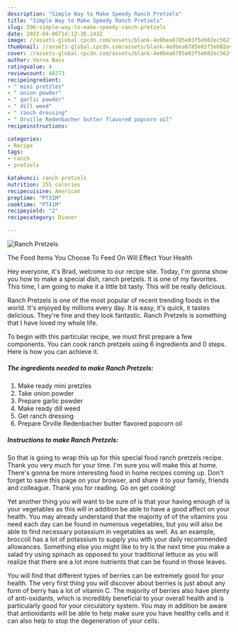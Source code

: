 ```yaml
---
description: "Simple Way to Make Speedy Ranch Pretzels"
title: "Simple Way to Make Speedy Ranch Pretzels"
slug: 596-simple-way-to-make-speedy-ranch-pretzels
date: 2022-04-06T14:12:26.143Z
image: //assets-global.cpcdn.com/assets/blank-4e0bea6785e03f5e602ec562f230caae08da540cada707380b4fe1bbebba43da.png
thumbnail: //assets-global.cpcdn.com/assets/blank-4e0bea6785e03f5e602ec562f230caae08da540cada707380b4fe1bbebba43da.png
cover: //assets-global.cpcdn.com/assets/blank-4e0bea6785e03f5e602ec562f230caae08da540cada707380b4fe1bbebba43da.png
author: Verna Bass
ratingvalue: 4
reviewcount: 48273
recipeingredient:
- " mini pretzles"
- " onion powder"
- " garlic powder"
- " dill weed"
- " ranch dressing"
- " Orville Redenbacher butter flavored popcorn oil"
recipeinstructions:

categories:
- Recipe
tags:
- ranch
- pretzels

katakunci: ranch pretzels 
nutrition: 255 calories
recipecuisine: American
preptime: "PT31M"
cooktime: "PT41M"
recipeyield: "2"
recipecategory: Dinner

---
```



![Ranch Pretzels](//assets-global.cpcdn.com/assets/blank-4e0bea6785e03f5e602ec562f230caae08da540cada707380b4fe1bbebba43da.png)

The Food Items You Choose To Feed On Will Effect Your Health

Hey everyone, it's Brad, welcome to our recipe site. Today, I'm gonna show you how to make a special dish, ranch pretzels. It is one of my favorites. This time, I am going to make it a little bit tasty. This will be really delicious.



Ranch Pretzels is one of the most popular of recent trending foods in the world. It's enjoyed by millions every day. It is easy, it's quick, it tastes delicious. They're fine and they look fantastic. Ranch Pretzels is something that I have loved my whole life.


To begin with this particular recipe, we must first prepare a few components. You can cook ranch pretzels using 6 ingredients and 0 steps. Here is how you can achieve it.

<!--inarticleads1-->

##### The ingredients needed to make Ranch Pretzels:

1. Make ready  mini pretzles
1. Take  onion powder
1. Prepare  garlic powder
1. Make ready  dill weed
1. Get  ranch dressing
1. Prepare  Orville Redenbacher butter flavored popcorn oil




<!--inarticleads2-->

##### Instructions to make Ranch Pretzels:





So that is going to wrap this up for this special food ranch pretzels recipe. Thank you very much for your time. I'm sure you will make this at home. There's gonna be more interesting food in home recipes coming up. Don't forget to save this page on your browser, and share it to your family, friends and colleague. Thank you for reading. Go on get cooking!

Yet another thing you will want to be sure of is that your having enough of is your vegetables as this will in addition be able to have a good affect on your health. You may already understand that the majority of of the vitamins you need each day can be found in numerous vegetables, but you will also be able to find necessary potassium in vegetables as well. As an example, broccoli has a lot of potassium to supply you with your daily recommended allowances. Something else you might like to try is the next time you make a salad try using spinach as opposed to your traditional lettuce as you will realize that there are a lot more nutrients that can be found in those leaves.

You will find that different types of berries can be extremely good for your health. The very first thing you will discover about berries is just about any form of berry has a lot of vitamin C. The majority of berries also have plenty of anti-oxidants, which is incredibly beneficial to your overall health and is particularly good for your circulatory system. You may in addition be aware that antioxidants will be able to help make sure you have healthy cells and it can also help to stop the degeneration of your cells.
